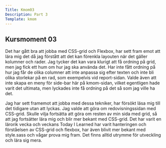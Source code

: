 ```yaml
---
Title: Kmom03
Description: Part 3
Template: kmom
---
```


<h2>Kursmoment 03</h2>

Det har gått bra att jobba med CSS-grid och Flexbox, har sett fram emot att lära mig det då jag förstått att det kan förenkla layouten när det gäller kolumner och rader. Jag tycker det kan vara klurigt att få ordning på grid, men jag fick ett hum om hur jag ska använda det. Har inte fått ordning på hur jag får de olika columner att inte anpassa sig efter texten och inte bli olika storlekar på en rad, som exempelvis vid report-sidan. Valde även att inte skapa en meny för side-bar här på kmom-sidan, vilket egentligen hade varit det ultimata, men lyckades inte få ordning på det så som jag ville ha det. 

Jag har sett framemot att jobba med dessa tekniker, har försökt läsa mig till det tidigare utan att lyckas. Jag valde att göra om redovisningssidan med CSS-grid. Skulle vilja fortsätta att göra om resten av min sida med grid, så att jag fortsätter lära mig och blir mer bekant med CSS-grid. Det har varit en lärorik vecka och veckans Today I Learned har varit hanteringen och förståelsen av CSS-grid och flexbox, har även blivit mer bekant med style.sass och vågar prova mig fram. Det finns alltid utrymme för utveckling och lära sig mera. 
